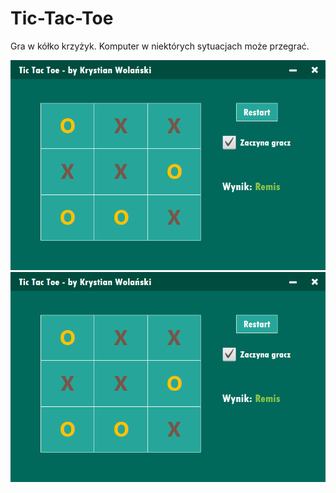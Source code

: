 # Tic-Tac-Toe
Gra w kółko krzyżyk. Komputer w niektórych sytuacjach może przegrać.

![alt text](photo.png)
<img src="photo.png">

